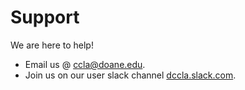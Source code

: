 # Support

We are here to help!

- Email us @ [ccla@doane.edu](mailto:ccla@doane.edu).
- Join us on our user slack channel [dccla.slack.com](http://dccla.slack.com).
